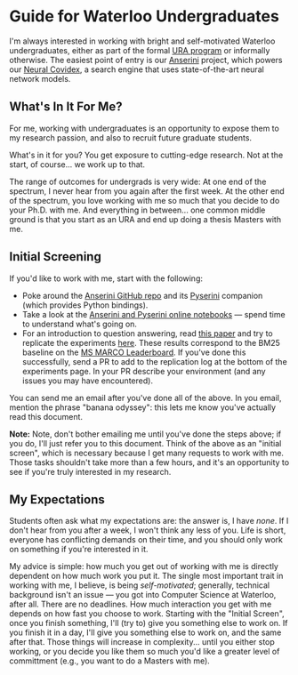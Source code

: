 # Guide for Waterloo Undergraduates

I'm always interested in working with bright and self-motivated Waterloo undergraduates, either as part of the formal [URA program](https://cs.uwaterloo.ca/current-undergraduate-students/research-opportunities/undergraduate-research-assistantship-ura-program) or informally otherwise.
The easiest point of entry is our [Anserini](http://anserini.io/) project, which powers our [Neural Covidex](http://covidex.ai/), a search engine that uses state-of-the-art neural network models.

## What's In It For Me?

For me, working with undergraduates is an opportunity to expose them to my research passion, and also to recruit future graduate students.

What's in it for you?
You get exposure to cutting-edge research.
Not at the start, of course... we work up to that.

The range of outcomes for undergrads is very wide:
At one end of the spectrum, I never hear from you again after the first week.
At the other end of the spectrum, you love working with me so much that you decide to do your Ph.D. with me.
And everything in between... one common middle ground is that you start as an URA and end up doing a thesis Masters with me. 

## Initial Screening

If you'd like to work with me, start with the following:

+ Poke around the [Anserini GitHub repo](http://anserini.io/) and its [Pyserini](http://pyserini.io/) companion (which provides Python bindings).
+ Take a look at the [Anserini and Pyserini online notebooks](https://github.com/castorini/anserini-notebooks) &mdash; spend time to understand what's going on.
+ For an introduction to question answering, read [this paper](https://arxiv.org/pdf/1611.09268.pdf) and try to replicate the experiments [here](https://github.com/castorini/anserini/blob/master/docs/experiments-msmarco-passage.md). These results correspond to the BM25 baseline on the [MS MARCO Leaderboard](https://microsoft.github.io/msmarco/). If you've done this successfully, send a PR to add to the replication log at the bottom of the experiments page. In your PR describe your environment (and any issues you may have encountered).

You can send me an email after you've done all of the above.
In you email, mention the phrase "banana odyssey": this lets me know you've actually read this document.

**Note:** Note, don't bother emailing me until you've done the steps above; if you do, I'll just refer you to this document.
Think of the above as an "initial screen", which is necessary because I get many requests to work with me.
Those tasks shouldn't take more than a few hours, and it's an opportunity to see if you're truly interested in my research.

## My Expectations

Students often ask what my expectations are: the answer is, I have _none_.
If I don't hear from you after a week, I won't think any less of you.
Life is short, everyone has conflicting demands on their time, and you should only work on something if you're interested in it.

My advice is simple: how much you get out of working with me is directly dependent on how much work you put it.
The single most important trait in working with me, I believe, is being _self-motivated_; generally, technical background isn't an issue &mdash; you got into Computer Science at Waterloo, after all.
There are no deadlines.
How much interaction you get with me depends on how fast you choose to work.
Starting with the "Initial Screen", once you finish something, I'll (try to) give you something else to work on.
If you finish it in a day, I'll give you something else to work on, and the same after that.
Those things will increase in complexity... until you either stop working, or you decide you like them so much you'd like a greater level of committment (e.g., you want to do a Masters with me).


